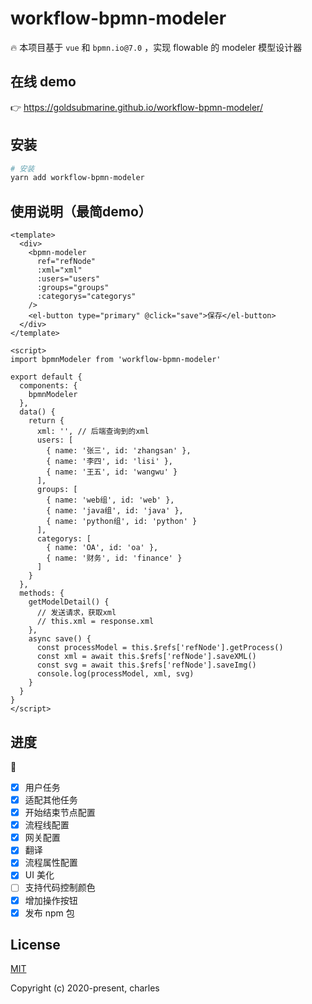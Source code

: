# workflow-bpmn-modeler

🔥 本项目基于 `vue` 和 `bpmn.io@7.0` ，实现 flowable 的 modeler 模型设计器

## 在线 demo

👉 https://goldsubmarine.github.io/workflow-bpmn-modeler/

## 安装

```bash
# 安装
yarn add workflow-bpmn-modeler
```

## 使用说明（最简demo）

```vue
<template>
  <div>
    <bpmn-modeler
      ref="refNode"
      :xml="xml"
      :users="users"
      :groups="groups"
      :categorys="categorys"
    />
    <el-button type="primary" @click="save">保存</el-button>
  </div>
</template>

<script>
import bpmnModeler from 'workflow-bpmn-modeler'

export default {
  components: {
    bpmnModeler
  },
  data() {
    return {
      xml: '', // 后端查询到的xml
      users: [
        { name: '张三', id: 'zhangsan' },
        { name: '李四', id: 'lisi' },
        { name: '王五', id: 'wangwu' }
      ],
      groups: [
        { name: 'web组', id: 'web' },
        { name: 'java组', id: 'java' },
        { name: 'python组', id: 'python' }
      ],
      categorys: [
        { name: 'OA', id: 'oa' },
        { name: '财务', id: 'finance' }
      ]
    }
  },
  methods: {
    getModelDetail() {
      // 发送请求，获取xml
      // this.xml = response.xml
    },
    async save() {
      const processModel = this.$refs['refNode'].getProcess()
      const xml = await this.$refs['refNode'].saveXML()
      const svg = await this.$refs['refNode'].saveImg()
      console.log(processModel, xml, svg)
    }
  }
}
</script>
```

## 进度

🐌

- [x] 用户任务
- [x] 适配其他任务
- [x] 开始结束节点配置
- [x] 流程线配置
- [x] 网关配置
- [x] 翻译
- [x] 流程属性配置
- [x] UI 美化
- [ ] 支持代码控制颜色
- [x] 增加操作按钮
- [x] 发布 npm 包

## License

[MIT](http://opensource.org/licenses/MIT)

Copyright (c) 2020-present, charles
